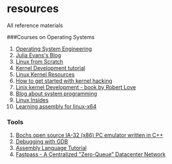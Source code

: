 # resources
All reference materials

###Courses on Operating Systems
1. [Operating System Engineering](http://pdos.csail.mit.edu/6.828/2014/schedule.html)
2. [Julia Evans's Blog](http://jvns.ca/)
3. [Linux from Scratch](http://www.linuxfromscratch.org/index.html)
4. [Kernel Development tutorial](http://www.osdever.net/bkerndev/Docs/intro.htm)
5. [Linux Kernel Resources](http://elinux.org/Linux_Kernel_Resources)
6. [How to get started with kernel hacking](http://lkml.iu.edu/hypermail/linux/kernel/9704.0/0159.html)
7. [Linix kernel Development - book by Robert Love](http://www.google.com/url?sa=t&rct=j&q=&esrc=s&source=web&cd=2&ved=0CCQQFjAB&url=http%3A%2F%2Fbook.ilkaddimlar.com%2Fd_pdf_book_proqramlashdirma_23519.do&ei=4SWuVKHtJKnnsAT1mYDQCw&usg=AFQjCNE0u_jLWlb6Zk78yngXmDIx1xKDOQ)
8. [Blog about system programming](http://0xax.blogspot.com/)
9. [Linux Insides](https://github.com/0xAX/linux-insides)
10. [Learning assembly for linux-x64](https://github.com/0xAX/asm)

### Tools
1.  [Bochs  open source IA-32 (x86) PC emulator written in C++](http://bochs.sourceforge.net/)
2.  [Debugging with GDB](http://www.delorie.com/gnu/docs/gdb/gdb_toc.html)
3.  [Assembly Language Tutorial](http://www.xorpd.net/index.html)
4.  [Fastpass - A Centralized "Zero-Queue" Datacenter Network](http://fastpass.mit.edu/)
